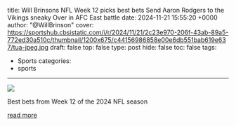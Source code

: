 title: Will Brinsons NFL Week 12 picks best bets Send Aaron Rodgers to the Vikings sneaky Over in AFC East battle
date: 2024-11-21 15:55:20 +0000
author: "@WillBrinson"
cover: https://sportshub.cbsistatic.com/i/r/2024/11/21/2c23e970-206f-43ab-89a5-772ed30a510c/thumbnail/1200x675/c44156986858e00e6db551bab619e637/tua-jpeg.jpg
draft: false
top: false
type: post
hide: false
toc: false
tags:
  - Sports
categories:
  - sports
---

![](https://sportshub.cbsistatic.com/i/r/2024/11/21/2c23e970-206f-43ab-89a5-772ed30a510c/thumbnail/1200x675/c44156986858e00e6db551bab619e637/tua-jpeg.jpg)

Best bets from Week 12 of the 2024 NFL season

[read more](https://www.cbssports.com/nfl/news/will-brinsons-nfl-week-12-picks-best-bets-send-aaron-rodgers-to-the-vikings-sneaky-over-in-afc-east-battle/)
